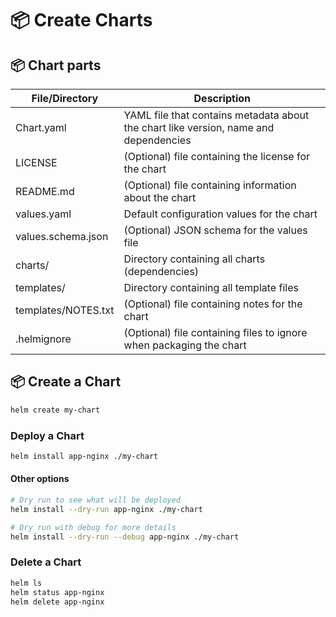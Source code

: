 # 📦 Create Charts

## 📦 Chart parts

| File/Directory | Description |
|---------------|-------------|
| Chart.yaml | YAML file that contains metadata about the chart like version, name and dependencies |
| LICENSE | (Optional) file containing the license for the chart |
| README.md | (Optional) file containing information about the chart |
| values.yaml | Default configuration values for the chart |
| values.schema.json | (Optional) JSON schema for the values file |
| charts/ | Directory containing all charts (dependencies) |
| templates/ | Directory containing all template files |
| templates/NOTES.txt | (Optional) file containing notes for the chart |
| .helmignore | (Optional) file containing files to ignore when packaging the chart |

## 📦 Create a Chart

```bash
helm create my-chart
```

### Deploy a Chart

```bash
helm install app-nginx ./my-chart
```

#### Other options 

```bash
# Dry run to see what will be deployed
helm install --dry-run app-nginx ./my-chart 

# Dry run with debug for more details
helm install --dry-run --debug app-nginx ./my-chart   
```

### Delete a Chart

```bash
helm ls
helm status app-nginx
helm delete app-nginx
```



